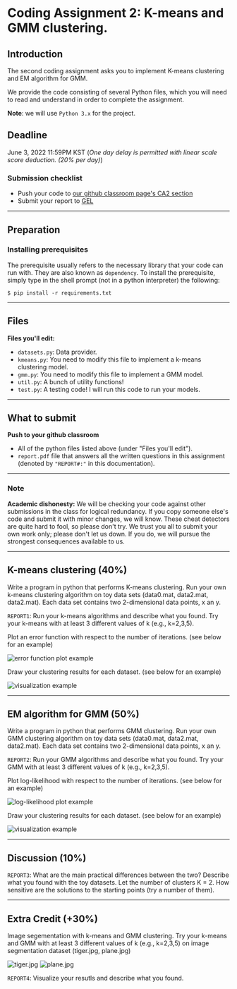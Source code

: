 # Coding Assignment 2: K-means and GMM clustering.

## Introduction

The second coding assignment asks you to implement K-means clustering and EM algorithm for GMM.

We provide the code consisting of several Python files, which you will need to read and understand in order to complete the assignment.

**Note**: we will use `Python 3.x` for the project. 

## Deadline
June 3, 2022 11:59PM KST (*One day delay is permitted with linear scale score deduction. (20% per day)*)

### Submission checklist
* Push your code to [our github classroom page's CA2 section](https://classroom.github.com/a/MZou3O_s)
* Submit your report to [GEL](https://gel.gist.ac.kr)

---
## Preparation

### Installing prerequisites

The prerequisite usually refers to the necessary library that your code can run with. They are also known as `dependency`. To install the prerequisite, simply type in the shell prompt (not in a python interpreter) the following:

```
$ pip install -r requirements.txt
```

---
## Files

**Files you'll edit:**

* `datasets.py`: Data provider. 
* `kmeans.py`: You need to modify this file to implement a k-means clustering model.
* `gmm.py`: You need to modify this file to implement a GMM model.
* `util.py`: A bunch of utility functions!
* `test.py`: A testing code! I will run this code to run your models.


---
## What to submit
**Push to your github classroom** 

- All of the python files listed above (under "Files you'll edit"). 
- `report.pdf` file that answers all the written questions in this assignment (denoted by `"REPORT#:"` in this documentation).

---
### Note
**Academic dishonesty:** We will be checking your code against other submissions in the class for logical redundancy. If you copy someone else's code and submit it with minor changes, we will know. These cheat detectors are quite hard to fool, so please don't try. We trust you all to submit your own work only; please don't let us down. If you do, we will pursue the strongest consequences available to us.

---
##  K-means clustering (40%)

Write a program in python that performs K-means clustering. Run your own k-means clustering algorithm on toy data sets (data0.mat, data2.mat, data2.mat). Each data set contains two 2-dimensional data points, x an y. 

`REPORT1`: Run your k-means algorithms and describe what you found. Try your k-means with at least 3 different values of k (e.g., k=2,3,5). 

 Plot an error function with respect to the number of iterations. (see below for an example)
 
 ![error function plot example](https://github.com/gistmldl/ca2/blob/8164e54fcadeb0f66db681ca8f434a54353f96bd/images/kmeans_error.png)
 
 Draw your clustering results for each dataset. (see below for an example)
 
 ![visualization example](https://github.com/gistmldl/ca2/blob/8164e54fcadeb0f66db681ca8f434a54353f96bd/images/kmeans_plot.png)

---
##  EM algorithm for GMM (50%)

Write a program in python that performs GMM clustering. Run your own GMM clustering algorithm on toy data sets (data0.mat, data2.mat, data2.mat). Each data set contains two 2-dimensional data points, x an y. 

`REPORT2`: Run your GMM algorithms and describe what you found. Try your GMM with at least 3 different values of k (e.g., k=2,3,5). 

 Plot log-likelihood with respect to the number of iterations. (see below for an example)
 
 ![log-likelihood plot example](https://github.com/gistmldl/ca2/blob/8164e54fcadeb0f66db681ca8f434a54353f96bd/images/gmm_loglike.png)
 
 Draw your clustering results for each dataset. (see below for an example)
 
 ![visualization example](https://github.com/gistmldl/ca2/blob/8164e54fcadeb0f66db681ca8f434a54353f96bd/images/gmm_plot.png)
 
---
##  Discussion (10%)

`REPORT3`: What are the main practical differences between the two? Describe what you found with the toy datasets.
Let the number of clusters K = 2. How sensitive are the solutions to the starting points (try a number of them). 

---
##  Extra Credit (+30%)

Image segementation with k-means and GMM clustering.
Try your k-means and GMM with at least 3 different values of k (e.g., k=2,3,5) on image segmentation dataset (tiger.jpg, plane.jpg)

 ![tiger.jpg](https://github.com/gistmldl/ca2/blob/46a8b84363443f87e90bb0c1f0432434d9df19ff/images/tiger.jpg)
 ![plane.jpg](https://github.com/gistmldl/ca2/blob/46a8b84363443f87e90bb0c1f0432434d9df19ff/images/plane.jpg)
 

`REPORT4`: Visualize your resutls and describe what you found.

